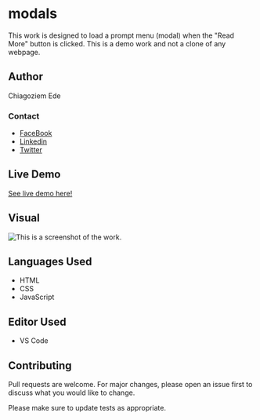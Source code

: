 # modals
This work is designed to load a prompt menu (modal) when the "Read More" button is clicked. This is a demo work and not a clone of any webpage.

## Author
Chiagoziem Ede

### Contact
* [FaceBook](https://web.facebook.com/chiagoziem.ede/)
* [Linkedin](https://www.linkedin.com/in/chiagoziem-ede-5152a4175/)
* [Twitter](https://twitter.com/elotachukwu)

## Live Demo
[See live demo here!](https://raw.githack.com/Elotachukwu/projects/main/JSON/index.html)

## Visual
![This is a screenshot of the work.](./assets/images/Capture-the-ethiopian-story.png "This is a screenshot of the work.")

## Languages Used
* HTML
* CSS
* JavaScript

## Editor Used
* VS Code

## Contributing
Pull requests are welcome. For major changes, please open an issue first to discuss what you would like to change.

Please make sure to update tests as appropriate.

